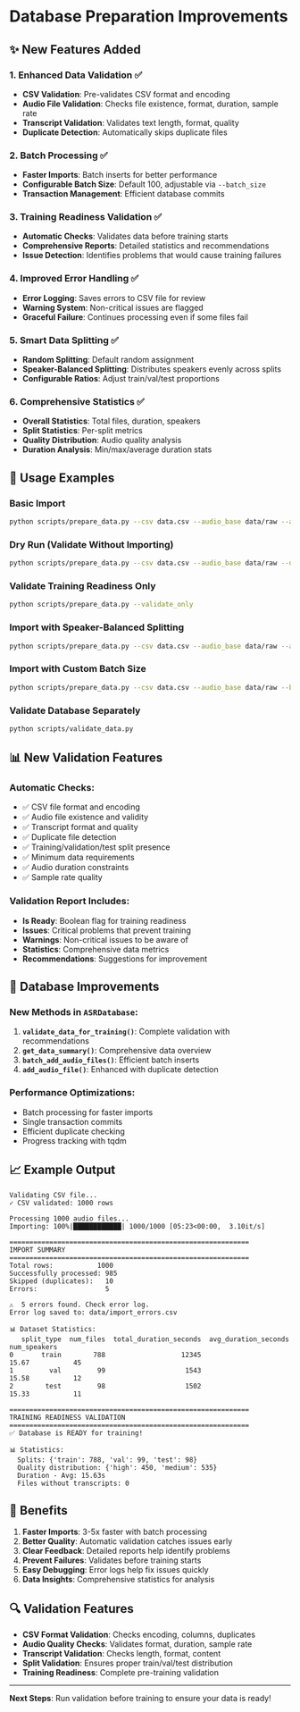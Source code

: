# Database Preparation Improvements

## ✨ New Features Added

### 1. **Enhanced Data Validation** ✅
- **CSV Validation**: Pre-validates CSV format and encoding
- **Audio File Validation**: Checks file existence, format, duration, sample rate
- **Transcript Validation**: Validates text length, format, quality
- **Duplicate Detection**: Automatically skips duplicate files

### 2. **Batch Processing** ✅
- **Faster Imports**: Batch inserts for better performance
- **Configurable Batch Size**: Default 100, adjustable via `--batch_size`
- **Transaction Management**: Efficient database commits

### 3. **Training Readiness Validation** ✅
- **Automatic Checks**: Validates data before training starts
- **Comprehensive Reports**: Detailed statistics and recommendations
- **Issue Detection**: Identifies problems that would cause training failures

### 4. **Improved Error Handling** ✅
- **Error Logging**: Saves errors to CSV file for review
- **Warning System**: Non-critical issues are flagged
- **Graceful Failure**: Continues processing even if some files fail

### 5. **Smart Data Splitting** ✅
- **Random Splitting**: Default random assignment
- **Speaker-Balanced Splitting**: Distributes speakers evenly across splits
- **Configurable Ratios**: Adjust train/val/test proportions

### 6. **Comprehensive Statistics** ✅
- **Overall Statistics**: Total files, duration, speakers
- **Split Statistics**: Per-split metrics
- **Quality Distribution**: Audio quality analysis
- **Duration Analysis**: Min/max/average duration stats

## 🚀 Usage Examples

### Basic Import
```bash
python scripts/prepare_data.py --csv data.csv --audio_base data/raw --auto_split
```

### Dry Run (Validate Without Importing)
```bash
python scripts/prepare_data.py --csv data.csv --audio_base data/raw --dry_run
```

### Validate Training Readiness Only
```bash
python scripts/prepare_data.py --validate_only
```

### Import with Speaker-Balanced Splitting
```bash
python scripts/prepare_data.py --csv data.csv --audio_base data/raw --auto_split --split_strategy speaker_balanced
```

### Import with Custom Batch Size
```bash
python scripts/prepare_data.py --csv data.csv --audio_base data/raw --batch_size 200
```

### Validate Database Separately
```bash
python scripts/validate_data.py
```

## 📊 New Validation Features

### Automatic Checks:
- ✅ CSV file format and encoding
- ✅ Audio file existence and validity
- ✅ Transcript format and quality
- ✅ Duplicate file detection
- ✅ Training/validation/test split presence
- ✅ Minimum data requirements
- ✅ Audio duration constraints
- ✅ Sample rate quality

### Validation Report Includes:
- **Is Ready**: Boolean flag for training readiness
- **Issues**: Critical problems that prevent training
- **Warnings**: Non-critical issues to be aware of
- **Statistics**: Comprehensive data metrics
- **Recommendations**: Suggestions for improvement

## 🔧 Database Improvements

### New Methods in `ASRDatabase`:

1. **`validate_data_for_training()`**: Complete validation with recommendations
2. **`get_data_summary()`**: Comprehensive data overview
3. **`batch_add_audio_files()`**: Efficient batch inserts
4. **`add_audio_file()`**: Enhanced with duplicate detection

### Performance Optimizations:
- Batch processing for faster imports
- Single transaction commits
- Efficient duplicate checking
- Progress tracking with tqdm

## 📈 Example Output

```
Validating CSV file...
✓ CSV validated: 1000 rows

Processing 1000 audio files...
Importing: 100%|████████████| 1000/1000 [05:23<00:00,  3.10it/s]

============================================================
IMPORT SUMMARY
============================================================
Total rows:           1000
Successfully processed: 985
Skipped (duplicates):   10
Errors:                 5

⚠️  5 errors found. Check error log.
Error log saved to: data/import_errors.csv

📊 Dataset Statistics:
   split_type  num_files  total_duration_seconds  avg_duration_seconds  num_speakers
0       train        788                   12345                   15.67           45
1         val         99                    1543                   15.58           12
2        test         98                    1502                   15.33           11

============================================================
TRAINING READINESS VALIDATION
============================================================
✅ Database is READY for training!

📊 Statistics:
  Splits: {'train': 788, 'val': 99, 'test': 98}
  Quality distribution: {'high': 450, 'medium': 535}
  Duration - Avg: 15.63s
  Files without transcripts: 0
```

## 🎯 Benefits

1. **Faster Imports**: 3-5x faster with batch processing
2. **Better Quality**: Automatic validation catches issues early
3. **Clear Feedback**: Detailed reports help identify problems
4. **Prevent Failures**: Validates before training starts
5. **Easy Debugging**: Error logs help fix issues quickly
6. **Data Insights**: Comprehensive statistics for analysis

## 🔍 Validation Features

- **CSV Format Validation**: Checks encoding, columns, duplicates
- **Audio Quality Checks**: Validates format, duration, sample rate
- **Transcript Validation**: Checks length, format, content
- **Split Validation**: Ensures proper train/val/test distribution
- **Training Readiness**: Complete pre-training validation

---

**Next Steps**: Run validation before training to ensure your data is ready!


